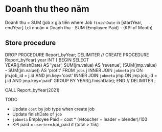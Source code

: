 # Doanh thu theo năm
Doanh thu = SUM (job  x  giá tiền where Job `finishDate` in [startYear, endYear]
Lợi nhuận = Doanh thu - SUM (Employee Paid) - (KPI of Month)


## Store procedure
DROP PROCEDURE  Report_byYear;
DELIMITER //
CREATE PROCEDURE Report_byYear(
    year INT
)
BEGIN
    SELECT  
        YEAR(j.finishDate) AS 'year',
        SUM(jm.value) AS 'revenue',
        (SUM(jmp.value) - SUM(jm.value)) AS 'profit'
    FROM `jobs` j
        INNER JOIN `jobmeta` jm ON jm.job_id = j.id 
        AND jm.key='cost'
        INNER JOIN `jobmeta` jmp ON jmp.job_id = j.id 
        AND jmp.key='paid'
        GROUP BY YEAR(j.finishDate);
END //
DELIMITER ;

CALL Report_byYear(2021)


TODO
- Update `cost` by job type when create job
- Update finishDate of `job`
- `jobmeta` Employee Paid = cost * (retoucher + leader + blender)/100
- KPI paid = `userterm`.kpi_paid if (total > 15k)